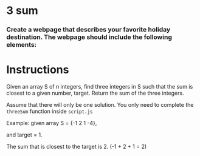 # 3 sum

### Create a webpage that describes your favorite holiday destination. The webpage should include the following elements:
# Instructions 

Given an array S of n integers, find three integers in S such that the sum is closest to a given number, target.
Return the sum of the three integers.

Assume that there will only be one solution.
You only need to complete the `threeSum` function inside `script.js`

Example:
given array S = {-1 2 1 -4},

and target = 1.

The sum that is closest to the target is 2. (-1 + 2 + 1 = 2)
